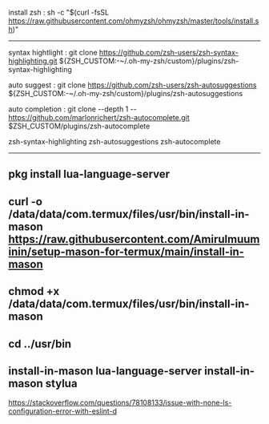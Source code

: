 install zsh :
sh -c "$(curl -fsSL https://raw.githubusercontent.com/ohmyzsh/ohmyzsh/master/tools/install.sh)"

---

syntax hightlight :
git clone https://github.com/zsh-users/zsh-syntax-highlighting.git ${ZSH_CUSTOM:-~/.oh-my-zsh/custom}/plugins/zsh-syntax-highlighting

auto suggest :
git clone https://github.com/zsh-users/zsh-autosuggestions ${ZSH_CUSTOM:-~/.oh-my-zsh/custom}/plugins/zsh-autosuggestions

auto completion :
git clone --depth 1 -- https://github.com/marlonrichert/zsh-autocomplete.git $ZSH_CUSTOM/plugins/zsh-autocomplete

zsh-syntax-highlighting zsh-autosuggestions zsh-autocomplete

---

pkg install lua-language-server
---

curl -o /data/data/com.termux/files/usr/bin/install-in-mason  https://raw.githubusercontent.com/Amirulmuuminin/setup-mason-for-termux/main/install-in-mason
---

chmod +x /data/data/com.termux/files/usr/bin/install-in-mason
---

cd ../usr/bin
---

install-in-mason lua-language-server
install-in-mason stylua
---

https://stackoverflow.com/questions/78108133/issue-with-none-ls-configuration-error-with-eslint-d
